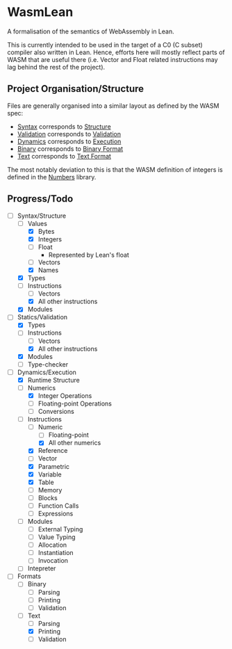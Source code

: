 # WasmLean

A formalisation of the semantics of WebAssembly in Lean.

This is currently intended to be used in the target of a C0 (C subset) compiler
also written in Lean. Hence, efforts here will mostly reflect parts of WASM that
are useful there (i.e. Vector and Float related instructions may lag behind
the rest of the project).

## Project Organisation/Structure

Files are generally organised into a similar layout as defined by the WASM spec:
- [Syntax](Wasm/Syntax/) corresponds to [Structure](https://webassembly.github.io/spec/core/syntax/index.html)
- [Validation](Wasm/Validation/) corresponds to [Validation](https://webassembly.github.io/spec/core/valid/index.html)
- [Dynamics](Wasm/Dynamics/) corresponds to [Execution](https://webassembly.github.io/spec/core/exec/index.html)
- [Binary](Wasm/Binary/) corresponds to [Binary Format](https://webassembly.github.io/spec/core/binary/index.html)
- [Text](Wasm/Text/) corresponds to [Text Format](https://webassembly.github.io/spec/core/text/index.html)

The most notably deviation to this is that the WASM definition of integers is
defined in the [Numbers](https://github.com/T-Brick/Numbers) library.

## Progress/Todo

- [ ] Syntax/Structure
  - [ ] Values
    - [x] Bytes
    - [x] Integers
    - [ ] Float
      - Represented by Lean's float
    - [ ] Vectors
    - [x] Names
  - [x] Types
  - [ ] Instructions
    - [ ] Vectors
    - [x] All other instructions
  - [x] Modules
- [ ] Statics/Validation
  - [x] Types
  - [ ] Instructions
    - [ ] Vectors
    - [x] All other instructions
  - [x] Modules
  - [ ] Type-checker
- [ ] Dynamics/Execution
  - [x] Runtime Structure
  - [ ] Numerics
    - [x] Integer Operations
    - [ ] Floating-point Operations
    - [ ] Conversions
  - [ ] Instructions
    - [ ] Numeric
      - [ ] Floating-point
      - [x] All other numerics
    - [x] Reference
    - [ ] Vector
    - [x] Parametric
    - [x] Variable
    - [x] Table
    - [ ] Memory
    - [ ] Blocks
    - [ ] Function Calls
    - [ ] Expressions
  - [ ] Modules
    - [ ] External Typing
    - [ ] Value Typing
    - [ ] Allocation
    - [ ] Instantiation
    - [ ] Invocation
  - [ ] Intepreter
- [ ] Formats
  - [ ] Binary
    - [ ] Parsing
    - [ ] Printing
    - [ ] Validation
  - [ ] Text
    - [ ] Parsing
    - [x] Printing
    - [ ] Validation
